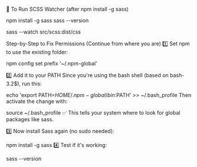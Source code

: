 🧪 To Run SCSS Watcher (after npm install -g sass)



npm install -g sass
sass --version

sass --watch src/scss:dist/css

 Step-by-Step to Fix Permissions (Continue from where you are)
1️⃣ Set npm to use the existing folder:

npm config set prefix '~/.npm-global'

2️⃣ Add it to your PATH
Since you're using the bash shell (based on bash-3.2$), run this:


echo 'export PATH=$HOME/.npm-global/bin:$PATH' >> ~/.bash_profile
Then activate the change with:


source ~/.bash_profile
✅ This tells your system where to look for global packages like sass.

3️⃣ Now install Sass again (no sudo needed):

npm install -g sass
4️⃣ Test if it's working:

sass --version